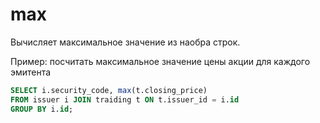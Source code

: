 # max

Вычисляет максимальное значение из наобра строк.

Пример: посчитать максимальное значение цены акции для каждого эмитента

```sql
SELECT i.security_code, max(t.closing_price)
FROM issuer i JOIN traiding t ON t.issuer_id = i.id
GROUP BY i.id;
```
